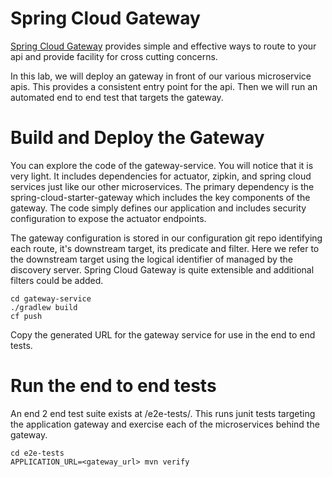 # Spring Cloud Gateway
[Spring Cloud Gateway](https://cloud.spring.io/spring-cloud-gateway/) provides simple and effective ways to route to your api
and provide facility for cross cutting concerns.

In this lab, we will deploy an gateway in front of our various microservice apis.  This provides a consistent entry point
for the api.  Then we will run an automated end to end test that targets the gateway.

# Build and Deploy the Gateway
You can explore the code of the gateway-service.  You will notice that it is very light.  It includes dependencies for
actuator, zipkin, and spring cloud services just like our other microservices.  The primary dependency is the 
spring-cloud-starter-gateway which includes the key components of the gateway.  The code simply defines our application
and includes security configuration to expose the actuator endpoints.

The gateway configuration is stored in our configuration git repo identifying each route, it's downstream target, 
its predicate and filter.  Here we refer to the downstream target using the logical identifier of managed by the 
discovery server.  Spring Cloud Gateway is quite extensible and additional filters could be added.

```
cd gateway-service
./gradlew build
cf push
```

Copy the generated URL for the gateway service for use in the end to end tests.

# Run the end to end tests
An end 2 end test suite exists at /e2e-tests/.  This runs junit tests targeting the application gateway and exercise
each of the microservices behind the gateway.  

```
cd e2e-tests
APPLICATION_URL=<gateway_url> mvn verify

```
